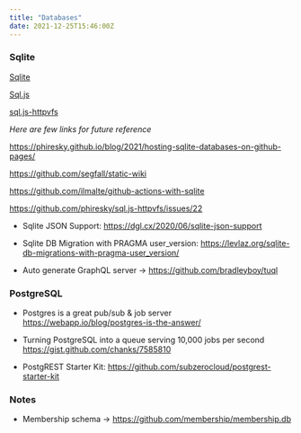 ```yaml
---
title: "Databases"
date: 2021-12-25T15:46:00Z
---
```


### Sqlite

[Sqlite](https://sqlite.org/index.html)

[Sql.js](https://github.com/sql-js/sql.js)

[sql.js-httpvfs](https://github.com/phiresky/sql.js-httpvfs)

_Here are few links for future reference_

https://phiresky.github.io/blog/2021/hosting-sqlite-databases-on-github-pages/

https://github.com/segfall/static-wiki

https://github.com/ilmalte/github-actions-with-sqlite

https://github.com/phiresky/sql.js-httpvfs/issues/22

* Sqlite JSON Support: https://dgl.cx/2020/06/sqlite-json-support

* Sqlite DB Migration with PRAGMA user_version: https://levlaz.org/sqlite-db-migrations-with-pragma-user_version/

* Auto generate GraphQL server -> https://github.com/bradleyboy/tuql


### PostgreSQL

* Postgres is a great pub/sub & job server https://webapp.io/blog/postgres-is-the-answer/

* Turning PostgreSQL into a queue serving 10,000 jobs per second https://gist.github.com/chanks/7585810

* PostgREST Starter Kit: https://github.com/subzerocloud/postgrest-starter-kit

### Notes

* Membership schema -> https://github.com/membership/membership.db
